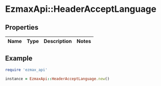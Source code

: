 # EzmaxApi::HeaderAcceptLanguage

## Properties

| Name | Type | Description | Notes |
| ---- | ---- | ----------- | ----- |

## Example

```ruby
require 'ezmax_api'

instance = EzmaxApi::HeaderAcceptLanguage.new()
```

